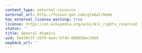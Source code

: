 ```yaml
---
content_type: external-resource
external_url: http://fusion.gat.com/global/Home
has_external_license_warning: true
license: https://en.wikipedia.org/wiki/All_rights_reserved
status: ''
title: General Atomics
uid: 56410c5f-2d79-4eec-bf45-608d5bac34b4
wayback_url: ''
---
```

